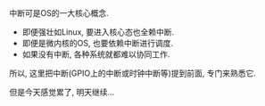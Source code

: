 中断可是OS的一大核心概念.
- 即便强壮如Linux, 要进入核心态也全赖中断.
- 即便是微内核的OS, 也要依赖中断进行调度.
- 如果没有中断, 各种系统就都难以协同工作.

所以, 这里把中断(GPIO上的中断或时钟中断等)提到前面, 专门来熟悉它.

但是今天感觉累了, 明天继续...
